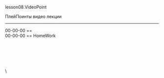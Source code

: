 ﻿
lesson08.VideoPoint  

ПлейПоинты видео лекции  

---
00-00-00 ==   
00-00-00 == HomeWork  















\
\
\
\
\
\
